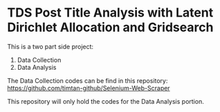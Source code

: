 # TDS Post Title Analysis with Latent Dirichlet Allocation and Gridsearch

This is a two part side project:
1. Data Collection
2. Data Analysis

The Data Collection codes can be find in this repository: https://github.com/timtan-github/Selenium-Web-Scraper

This repository will only hold the codes for the Data Analysis portion.
